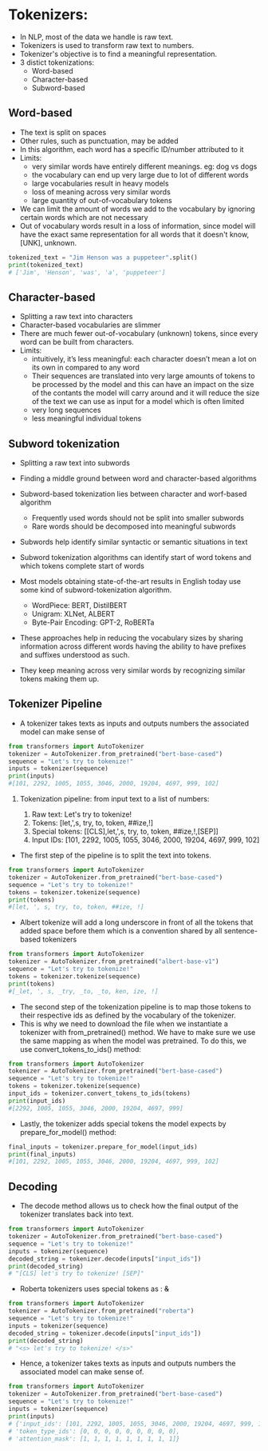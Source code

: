 # Tokenizers:
- In NLP, most of the data we handle is raw text.
- Tokenizers is used to transform raw text to numbers.
- Tokenizer's objective is to find a meaningful representation.
- 3 distict tokenizations:
    - Word-based
    - Character-based
    - Subword-based

## Word-based
- The text is split on spaces
- Other rules, such as punctuation, may be added
- In this algorithm, each word has a specific ID/number attributed to it
- Limits: 
    - very similar words have entirely different meanings. eg: dog vs dogs
    - the vocabulary can end up very large due to lot of different words
    - large vocabularies result in heavy models
    - loss of meaning across very similar words
    - large quantity of out-of-vocabulary tokens
- We can limit the amount of words we add to the vocabulary by ignoring certain words which are not necessary
- Out of vocabulary words result in a loss of information, since model will have the exact same representation for all words that it doesn't know, [UNK], unknown.

``` py
tokenized_text = "Jim Henson was a puppeteer".split()
print(tokenized_text)
# ['Jim', 'Henson', 'was', 'a', 'puppeteer']
```

## Character-based
- Splitting a raw text into characters
- Character-based vocabularies are slimmer
- There are much fewer out-of-vocabulary (unknown) tokens, since every word can be built from characters.
- Limits: 
    - intuitively, it’s less meaningful: each character doesn’t mean a lot on its own in compared to any word
    - Their sequences are translated into very large amounts of tokens to be processed by the model and this can have an impact on the size of the contants the model will carry around and it will reduce the size of the text we can use as input for a model which is often limited
    - very long sequences
    - less meaningful individual tokens

## Subword tokenization
- Splitting a raw text into subwords
- Finding a middle ground between word and character-based algorithms
- Subword-based tokenization lies between character and worf-based algorithm
    - Frequently used words should not be split into smaller subwords
    - Rare words should be decomposed into meaningful subwords
- Subwords help identify similar syntactic or semantic situations in text
- Subword tokenization algorithms can identify start of word tokens and which tokens complete start of words
- Most models obtaining state-of-the-art results in English today use some kind of subword-tokenization algorithm.
    - WordPiece: BERT, DistilBERT
    - Unigram: XLNet, ALBERT
    - Byte-Pair Encoding: GPT-2, RoBERTa

- These approaches help in reducing the vocabulary sizes by sharing information across different words having the ability to have prefixes and suffixes understood as such.
- They keep meaning across very similar words by recognizing similar tokens making them up.

## Tokenizer Pipeline
- A tokenizer takes texts as inputs and outputs numbers the associated model can make sense of

``` py
from transformers import AutoTokenizer
tokenizer = AutoTokenizer.from_pretrained("bert-base-cased")
sequence = "Let's try to tokenize!"
inputs = tokenizer(sequence)
print(inputs)
#[101, 2292, 1005, 1055, 3046, 2000, 19204, 4697, 999, 102]
```

1. Tokenization pipeline: from input text to a list of numbers:

    1. Raw text: Let's try to tokenize!
    2. Tokens: [let,',s, try, to, token, ##ize,!]
    3. Special tokens: [[CLS],let,',s, try, to, token, ##ize,!,[SEP]]
    4. Input IDs: [101, 2292, 1005, 1055, 3046, 2000, 19204, 4697, 999, 102]

- The first step of the pipeline is to split the text into tokens.

``` py
from transformers import AutoTokenizer
tokenizer = AutoTokenizer.from_pretrained("bert-base-cased")
sequence = "Let's try to tokenize!"
tokens = tokenizer.tokenize(sequence)
print(tokens)
#[let, ', s, try, to, token, ##ize, !]
```

- Albert tokenize will add a long underscore in front of all the tokens that added space before them which is a convention shared by all sentence-based tokenizers

``` py
from transformers import AutoTokenizer
tokenizer = AutoTokenizer.from_pretrained("albert-base-v1")
sequence = "Let's try to tokenize!"
tokens = tokenizer.tokenize(sequence)
print(tokens)
#[_let, ', s, _try, _to, _to, ken, ize, !]
```

- The second step of the tokenization pipeline is to map those tokens to their respective ids as defined by the vocabulary of the tokenizer.
- This is why we need to download the file when we instantiate a tokenizer with from_pretrained() method. We have to make sure we use the same mapping as when the model was pretrained. To do this, we use convert_tokens_to_ids() method:

``` py
from transformers import AutoTokenizer
tokenizer = AutoTokenizer.from_pretrained("bert-base-cased")
sequence = "Let's try to tokenize!"
tokens = tokenizer.tokenize(sequence)
input_ids = tokenizer.convert_tokens_to_ids(tokens)
print(input_ids)
#[2292, 1005, 1055, 3046, 2000, 19204, 4697, 999]
```

- Lastly, the tokenizer adds special tokens the model expects by prepare_for_model() method:

``` py
final_inputs = tokenizer.prepare_for_model(input_ids)
print(final_inputs)
#[101, 2292, 1005, 1055, 3046, 2000, 19204, 4697, 999, 102]
```

## Decoding
- The decode method allows us to check how the final output of the tokenizer translates back into text.

``` py
from transformers import AutoTokenizer
tokenizer = AutoTokenizer.from_pretrained("bert-base-cased")
sequence = "Let's try to tokenize!"
inputs = tokenizer(sequence)
decoded_string = tokenizer.decode(inputs["input_ids"])
print(decoded_string)
# "[CLS] let's try to tokenize! [SEP]"
```

- Roberta tokenizers uses special tokens as : <s> & </s>

``` py
from transformers import AutoTokenizer
tokenizer = AutoTokenizer.from_pretrained("roberta")
sequence = "Let's try to tokenize!"
inputs = tokenizer(sequence)
decoded_string = tokenizer.decode(inputs["input_ids"])
print(decoded_string)
# "<s> let's try to tokenize! </s>"
```

- Hence, a tokenizer takes texts as inputs and outputs numbers the associated model can make sense of.

``` py
from transformers import AutoTokenizer
tokenizer = AutoTokenizer.from_pretrained("bert-base-cased")
sequence = "Let's try to tokenize!"
inputs = tokenizer(sequence)
print(inputs)
# {'input_ids': [101, 2292, 1005, 1055, 3046, 2000, 19204, 4697, 999, 102],
# 'token_type_ids': [0, 0, 0, 0, 0, 0, 0, 0, 0],
# 'attention_mask': [1, 1, 1, 1, 1, 1, 1, 1, 1]}
```

